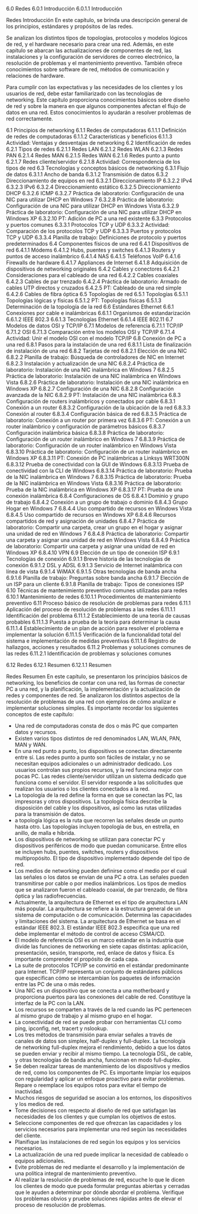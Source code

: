 
6.0 Redes
6.0.1 Introducción
6.0.1.1 Introducción

Redes
Introducción
En este capítulo, se brinda una descripción general de los principios, estándares y propósitos de las redes.

Se analizan los distintos tipos de topologías, protocolos y modelos lógicos de red, y el hardware necesario para crear una red. Además, en este capítulo se abarcan las actualizaciones de componentes de red, las instalaciones y la configuración de servidores de correo electrónico, la resolución de problemas y el mantenimiento preventivo. También ofrece conocimientos sobre software de red, métodos de comunicación y relaciones de hardware.

Para cumplir con las expectativas y las necesidades de los clientes y los usuarios de red, debe estar familiarizado con las tecnologías de networking. Este capítulo proporciona conocimientos básicos sobre diseño de red y sobre la manera en que algunos componentes afectan el flujo de datos en una red. Estos conocimientos lo ayudarán a resolver problemas de red correctamente.

6.1 Principios de networking
6.1.1 Redes de computadoras
6.1.1.1 Definición de redes de computadoras
6.1.1.2 Características y beneficios
6.1.1.3 Actividad: Ventajas y desventajas de networking
6.2 Identificación de redes
6.2.1 Tipos de redes
6.2.1.1 Redes LAN
6.2.1.2 Redes WLAN
6.2.1.3 Redes PAN
6.2.1.4 Redes MAN
6.2.1.5 Redes WAN
6.2.1.6 Redes punto a punto
6.2.1.7 Redes cliente/servidor
6.2.1.8 Actividad: Correspondencia de los tipos de red
6.3 Tecnologías y conceptos básicos de networking
6.3.1 Flujo de datos
6.3.1.1 Ancho de banda
6.3.1.2 Transmisión de datos
6.3.2 Direccionamiento de equipos en red
6.3.2.1 Direccionamiento IP
6.3.2.2 IPv4
6.3.2.3 IPv6
6.3.2.4 Direccionamiento estático
6.3.2.5 Direccionamiento DHCP
6.3.2.6 ICMP
6.3.2.7 Práctica de laboratorio: Configuración de una NIC para utilizar DHCP en Windows 7
6.3.2.8 Práctica de laboratorio: Configuración de una NIC para utilizar DHCP en Windows Vista
6.3.2.9 Práctica de laboratorio: Configuración de una NIC para utilizar DHCP en Windows XP
6.3.2.10 PT: Adición de PC a una red existente
6.3.3 Protocolos y puertos comunes
6.3.3.1 Protocolos TCP y UDP
6.3.3.2 Actividad: Comparación de los protocolos TCP y UDP
6.3.3.3 Puertos y protocolos TCP y UDP
6.3.3.4 Planilla de trabajo: Definiciones de protocolo y puertos predeterminados
6.4 Componentes físicos de una red
6.4.1 Dispositivos de red
6.4.1.1 Módems
6.4.1.2 Hubs, puentes y switches
6.4.1.3 Routers y puntos de acceso inalámbrico
6.4.1.4 NAS
6.4.1.5 Teléfonos VoIP
6.4.1.6 Firewalls de hardware
6.4.1.7 Appliances de Internet
6.4.1.8 Adquisición de dispositivos de networking originales
6.4.2 Cables y conectores
6.4.2.1 Consideraciones para el cableado de una red
6.4.2.2 Cables coaxiales
6.4.2.3 Cables de par trenzado
6.4.2.4 Práctica de laboratorio: Armado de cables UTP directos y cruzados
6.4.2.5 PT: Cableado de una red simple
6.4.2.6 Cables de fibra óptica
6.5 Topologías de red
6.5.1 Topologías
6.5.1.1 Topologías lógicas y físicas
6.5.1.2 PT: Topologías físicas
6.5.1.3 Determinación de la topología de la red
6.6 Estándares Ethernet
6.6.1 Conexiones por cable e inalámbricas
6.6.1.1 Organismos de estandarización
6.6.1.2 IEEE 802.3
6.6.1.3 Tecnologías Ethernet
6.6.1.4 IEEE 802.11
6.7 Modelos de datos OSI y TCP/IP
6.7.1 Modelos de referencia
6.7.1.1 TCP/IP
6.7.1.2 OSI
6.7.1.3 Comparación entre los modelos OSI y TCP/IP
6.7.1.4 Actividad: Unir el modelo OSI con el modelo TCP/IP
6.8 Conexión de PC a una red
6.8.1 Pasos para la instalación de una red
6.8.1.1 Lista de finalización de instalación de una red
6.8.2 Tarjetas de red
6.8.2.1 Elección de una NIC
6.8.2.2 Planilla de trabajo: Búsqueda de controladores de NIC en Internet
6.8.2.3 Instalación y actualización de una NIC
6.8.2.4 Práctica de laboratorio: Instalación de una NIC inalámbrica en Windows 7
6.8.2.5 Práctica de laboratorio: Instalación de una NIC inalámbrica en Windows Vista
6.8.2.6 Práctica de laboratorio: Instalación de una NIC inalámbrica en Windows XP
6.8.2.7 Configuración de una NIC
6.8.2.8 Configuración avanzada de la NIC
6.8.2.9 PT: Instalación de una NIC inalámbrica
6.8.3 Configuración de routers inalámbricos y conectados por cable
6.8.3.1 Conexión a un router
6.8.3.2 Configuración de la ubicación de la red
6.8.3.3 Conexión al router
6.8.3.4 Configuración básica de red
6.8.3.5 Práctica de laboratorio: Conexión a un router por primera vez
6.8.3.6 PT: Conexión a un router inalámbrico y configuración de parámetros básicos
6.8.3.7 Configuración inalámbrica básica
6.8.3.8 Práctica de laboratorio: Configuración de un router inalámbrico en Windows 7
6.8.3.9 Práctica de laboratorio: Configuración de un router inalámbrico en Windows Vista
6.8.3.10 Práctica de laboratorio: Configuración de un router inalámbrico en Windows XP
6.8.3.11 PT: Conexión de PC inalámbricas a Linksys WRT300N
6.8.3.12 Prueba de conectividad con la GUI de Windows
6.8.3.13 Prueba de conectividad con la CLI de Windows
6.8.3.14 Práctica de laboratorio: Prueba de la NIC inalámbrica en Windows 7
6.8.3.15 Práctica de laboratorio: Prueba de la NIC inalámbrica en Windows Vista
6.8.3.16 Práctica de laboratorio: Prueba de la NIC inalámbrica en Windows XP
6.8.3.17 PT: Prueba de una conexión inalámbrica
6.8.4 Configuraciones de OS
6.8.4.1 Dominio y grupo de trabajo
6.8.4.2 Conexión a un grupo de trabajo o dominio
6.8.4.3 Grupo Hogar en Windows 7
6.8.4.4 Uso compartido de recursos en Windows Vista
6.8.4.5 Uso compartido de recursos en Windows XP
6.8.4.6 Recursos compartidos de red y asignación de unidades
6.8.4.7 Práctica de laboratorio: Compartir una carpeta, crear un grupo en el hogar y asignar una unidad de red en Windows 7
6.8.4.8 Práctica de laboratorio: Compartir una carpeta y asignar una unidad de red en Windows Vista
6.8.4.9 Práctica de laboratorio: Compartir una carpeta y asignar una unidad de red en Windows XP
6.8.4.10 VPN
6.9 Elección de un tipo de conexión ISP
6.9.1 Tecnologías de conexión
6.9.1.1 Breve historia de las tecnologías de conexión
6.9.1.2 DSL y ADSL
6.9.1.3 Servicio de Internet inalámbrica con línea de vista
6.9.1.4 WiMAX
6.9.1.5 Otras tecnologías de banda ancha
6.9.1.6 Planilla de trabajo: Preguntas sobre banda ancha
6.9.1.7 Elección de un ISP para un cliente
6.9.1.8 Planilla de trabajo: Tipos de conexiones ISP
6.10 Técnicas de mantenimiento preventivo comunes utilizadas para redes
6.10.1 Mantenimiento de redes
6.10.1.1 Procedimientos de mantenimiento preventivo
6.11 Proceso básico de resolución de problemas para redes
6.11.1 Aplicación del proceso de resolución de problemas a las redes
6.11.1.1 Identificación del problema
6.11.1.2 Establecimiento de una teoría de causas probables
6.11.1.3 Puesta a prueba de la teoría para determinar la causa
6.11.1.4 Establecimiento de un plan de acción para resolver el problema e implementar la solución
6.11.1.5 Verificación de la funcionalidad total del sistema e implementación de medidas preventivas
6.11.1.6 Registro de hallazgos, acciones y resultados
6.11.2 Problemas y soluciones comunes de las redes
6.11.2.1 Identificación de problemas y soluciones comunes

6.12 Redes
6.12.1 Resumen
6.12.1.1 Resumen

Redes
Resumen
En este capítulo, se presentaron los principios básicos de networking, los beneficios de contar con una red, las formas de conectar PC a una red, y la planificación, la implementación y la actualización de redes y componentes de red. Se analizaron los distintos aspectos de la resolución de problemas de una red con ejemplos de cómo analizar e implementar soluciones simples. Es importante recordar los siguientes conceptos de este capítulo:

- Una red de computadoras consta de dos o más PC que comparten datos y recursos.
- Existen varios tipos distintos de red denominados LAN, WLAN, PAN, MAN y WAN.
- En una red punto a punto, los dispositivos se conectan directamente entre sí. Las redes punto a punto son fáciles de instalar, y no se necesitan equipos adicionales o un administrador dedicado. Los usuarios controlan sus propios recursos, y la red funciona mejor con pocas PC. Las redes cliente/servidor utilizan un sistema dedicado que funciona como el servidor. El servidor responde a las solicitudes que realizan los usuarios o los clientes conectados a la red.
- La topología de la red define la forma en que se conectan las PC, las impresoras y otros dispositivos. La topología física describe la disposición del cable y los dispositivos, así como las rutas utilizadas para la transmisión de datos.
- a topología lógica es la ruta que recorren las señales desde un punto hasta otro. Las topologías incluyen topología de bus, en estrella, en anillo, de malla e híbrida.
- Los dispositivos de networking se utilizan para conectar PC y dispositivos periféricos de modo que puedan comunicarse. Entre ellos se incluyen hubs, puentes, switches, routers y dispositivos multipropósito. El tipo de dispositivo implementado depende del tipo de red.
- Los medios de networking pueden definirse como el medio por el cual las señales o los datos se envían de una PC a otra. Las señales pueden transmitirse por cable o por medios inalámbricos. Los tipos de medios que se analizaron fueron el cableado coaxial, de par trenzado, de fibra óptica y las radiofrecuencias.
- Actualmente, la arquitectura de Ethernet es el tipo de arquitectura LAN más popular. La arquitectura se refiere a la estructura general de un sistema de computación o de comunicación. Determina las capacidades y limitaciones del sistema. La arquitectura de Ethernet se basa en el estándar IEEE 802.3. El estándar IEEE 802.3 especifica que una red debe implementar el método de control de acceso CSMA/CD.
- El modelo de referencia OSI es un marco estándar en la industria que divide las funciones de networking en siete capas distintas: aplicación, presentación, sesión, transporte, red, enlace de datos y física. Es importante comprender el propósito de cada capa.
- La suite de protocolos TCP/IP se convirtió en el estándar predominante para Internet. TCP/IP representa un conjunto de estándares públicos que especifican cómo se intercambian los paquetes de información entre las PC de una o más redes.
- Una NIC es un dispositivo que se conecta a una motherboard y proporciona puertos para las conexiones del cable de red. Constituye la interfaz de la PC con la LAN.
- Los recursos se comparten a través de la red cuando las PC pertenecen al mismo grupo de trabajo y al mismo grupo en el hogar.
- La conectividad de red se puede probar con herramientas CLI como ping, ipconfig, net, tracert y nslookup.
- Los tres métodos de transmisión para enviar señales a través de canales de datos son simplex, half-duplex y full-duplex. La tecnología de networking full-duplex mejora el rendimiento, debido a que los datos se pueden enviar y recibir al mismo tiempo. La tecnología DSL, de cable, y otras tecnologías de banda ancha, funcionan en modo full-duplex.
- Se deben realizar tareas de mantenimiento de los dispositivos y medios de red, como los componentes de PC. Es importante limpiar los equipos con regularidad y aplicar un enfoque proactivo para evitar problemas. Repare o reemplace los equipos rotos para evitar el tiempo de inactividad.
- Muchos riesgos de seguridad se asocian a los entornos, los dispositivos y los medios de red.
- Tome decisiones con respecto al diseño de red que satisfagan las necesidades de los clientes y que cumplan los objetivos de estos.
- Seleccione componentes de red que ofrezcan las capacidades y los servicios necesarios para implementar una red según las necesidades del cliente.
- Planifique las instalaciones de red según los equipos y los servicios necesarios.
- La actualización de una red puede implicar la necesidad de cableado o equipos adicionales.
- Evite problemas de red mediante el desarrollo y la implementación de una política integral de mantenimiento preventivo.
- Al realizar la resolución de problemas de red, escuche lo que le dicen los clientes de modo que pueda formular preguntas abiertas y cerradas que le ayuden a determinar por dónde abordar el problema. Verifique los problemas obvios y pruebe soluciones rápidas antes de elevar el proceso de resolución de problemas.
